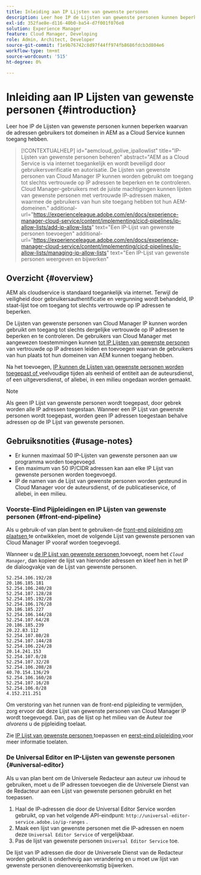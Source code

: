 ```yaml
---
title: Inleiding aan IP Lijsten van gewenste personen
description: Leer hoe IP de Lijsten van gewenste personen kunnen beperken waarvan de adressen gebruikers tot domeinen in AEM as a Cloud Service kunnen toegang hebben.
exl-id: 352fae8e-d116-40b0-ba54-d7f001f076e8
solution: Experience Manager
feature: Cloud Manager, Developing
role: Admin, Architect, Developer
source-git-commit: f1e9b76742c8d97f44ff974fb8686fdcb3d804e6
workflow-type: tm+mt
source-wordcount: '515'
ht-degree: 0%

---
```



# Inleiding aan IP Lijsten van gewenste personen {#introduction}

Leer hoe IP de Lijsten van gewenste personen kunnen beperken waarvan de adressen gebruikers tot domeinen in AEM as a Cloud Service kunnen toegang hebben.

>[!CONTEXTUALHELP]
>id="aemcloud_golive_ipallowlist"
>title="IP-Lijsten van gewenste personen beheren"
>abstract="AEM as a Cloud Service is via internet toegankelijk en wordt beveiligd door gebruikersverificatie en autorisatie. De Lijsten van gewenste personen van Cloud Manager IP kunnen worden gebruikt om toegang tot slechts vertrouwde op IP adressen te beperken en te controleren. Cloud Manager-gebruikers met de juiste machtigingen kunnen lijsten van gewenste personen met vertrouwde IP-adressen maken, waarmee de gebruikers van hun site toegang hebben tot hun AEM-domeinen."
>additional-url="https://experienceleague.adobe.com/en/docs/experience-manager-cloud-service/content/implementing/cicd-pipelines/ip-allow-lists/add-ip-allow-lists" text="Een IP-Lijst van gewenste personen toevoegen"
>additional-url="https://experienceleague.adobe.com/en/docs/experience-manager-cloud-service/content/implementing/cicd-pipelines/ip-allow-lists/managing-ip-allow-lists" text="Een IP-Lijst van gewenste personen weergeven en bijwerken"

## Overzicht {#overview}

AEM als cloudservice is standaard toegankelijk via internet. Terwijl de veiligheid door gebruikersauthentificatie en vergunning wordt behandeld, IP staat-lijst toe om toegang tot slechts vertrouwde op IP adressen te beperken.

De Lijsten van gewenste personen van Cloud Manager IP kunnen worden gebruikt om toegang tot slechts dergelijke vertrouwde op IP adressen te beperken en te controleren. De gebruikers van Cloud Manager met aangewezen toestemmingen kunnen [ tot IP Lijsten van gewenste personen ](/help/implementing/cloud-manager/ip-allow-lists/add-ip-allow-lists.md) van vertrouwde op IP adressen leiden en toevoegen waarvan de gebruikers van hun plaats tot hun domeinen van AEM kunnen toegang hebben.

Na het toevoegen, [ IP kunnen de Lijsten van gewenste personen worden toegepast of ](/help/implementing/cloud-manager/ip-allow-lists/apply-allow-list.md) veelvoudige tijden als eenheid of entiteit aan de auteursdienst, of een uitgeversdienst, of allebei, in een milieu ongedaan worden gemaakt.

>[!NOTE]
>
>Als geen IP Lijst van gewenste personen wordt toegepast, door gebrek worden alle IP adressen toegestaan. Wanneer een IP Lijst van gewenste personen wordt toegepast, worden geen IP adressen toegestaan behalve adressen op de IP Lijst van gewenste personen.

## Gebruiksnotities {#usage-notes}

* Er kunnen maximaal 50 IP-Lijsten van gewenste personen aan uw programma worden toegevoegd.
* Een maximum van 50 IP/CIDR adressen kan aan elke IP Lijst van gewenste personen worden toegevoegd.
* IP de namen van de Lijst van gewenste personen worden gesteund in Cloud Manager voor de auteursdienst, of de publicatieservice, of allebei, in een milieu.

### Voorste-Eind Pijpleidingen en IP Lijsten van gewenste personen {#front-end-pipeline}

Als u gebruik-of van plan bent te gebruiken-de [ front-end pijpleiding om plaatsen ](/help/implementing/developing/introduction/developing-with-front-end-pipelines.md) te ontwikkelen, moet de volgende Lijst van gewenste personen van Cloud Manager IP vooraf worden toegevoegd.

Wanneer u [ de IP Lijst van gewenste personen ](/help/implementing/cloud-manager/ip-allow-lists/add-ip-allow-lists.md#add-cm-allowlist) toevoegt, noem het *`Cloud Manager`*, dan kopieer de lijst van hieronder adressen en kleef hen in het IP de dialoogvakje van de Lijst van gewenste personen.

```text
52.254.106.192/28
20.186.185.181
52.254.106.240/28
52.254.107.128/28
52.254.105.192/28
52.254.106.176/28
20.186.185.227
52.254.106.144/28
52.254.107.64/28
20.186.185.239
20.22.83.112
52.254.107.80/28
52.254.107.144/28
52.254.106.224/28
20.14.241.153
52.254.107.0/28
52.254.107.32/28
52.254.106.208/28
40.70.154.136/29
52.254.106.160/28
52.254.107.16/28
52.254.106.0/28
4.152.211.251
```

Om verstoring van het runnen van de front-end pijpleiding te vermijden, zorg ervoor dat deze Lijst van gewenste personen van Cloud Manager IP wordt toegevoegd. Dan, pas de lijst op het milieu van de Auteur *toe alvorens* u de pijpleiding toelaat.

Zie [ IP Lijst van gewenste personen ](/help/implementing/cloud-manager/ip-allow-lists/apply-allow-list.md) toepassen en [ eerst-eind pijpleiding ](/help/sites-cloud/administering/site-creation/enable-front-end-pipeline.md) voor meer informatie toelaten.

### De Universal Editor en IP-Lijsten van gewenste personen {#universal-editor}

Als u van plan bent om de Universele Redacteur aan auteur uw inhoud te gebruiken, moet u de IP adressen toevoegen die de Universele Dienst van de Redacteur aan een Lijst van gewenste personen gebruikt en het toepassen.

1. Haal de IP-adressen die door de Universal Editor Service worden gebruikt, op van het volgende API-eindpunt: `http://universal-editor-service.adobe.io/ip-ranges` .
1. Maak een lijst van gewenste personen met die IP-adressen en noem deze `Universal Editor Service` of vergelijkbaar.
1. Pas de lijst van gewenste personen `Universal Editor Service` toe.

De lijst van IP adressen die door de Universele Dienst van de Redacteur worden gebruikt is onderhevig aan verandering en u moet uw lijst van gewenste personen dienovereenkomstig bijwerken.
